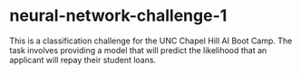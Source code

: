 # neural-network-challenge-1

This is a classification challenge for the UNC Chapel Hill AI Boot Camp. The task involves providing a model that will predict the likelihood that an applicant will repay their student loans.

